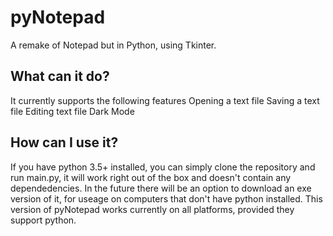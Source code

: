# pyNotepad
A remake of Notepad but in Python, using Tkinter.

## What can it do?
It currently supports the following features
Opening a text file
Saving a text file
Editing text file
Dark Mode

## How can I use it?
If you have python 3.5+ installed, you can simply clone the repository and run main.py, it will work right out of the box and doesn't contain any dependedencies. 
In the future there will be an option to download an exe version of it, for useage on computers that don't have python installed.
This version of pyNotepad works currently on all platforms, provided they support python.
